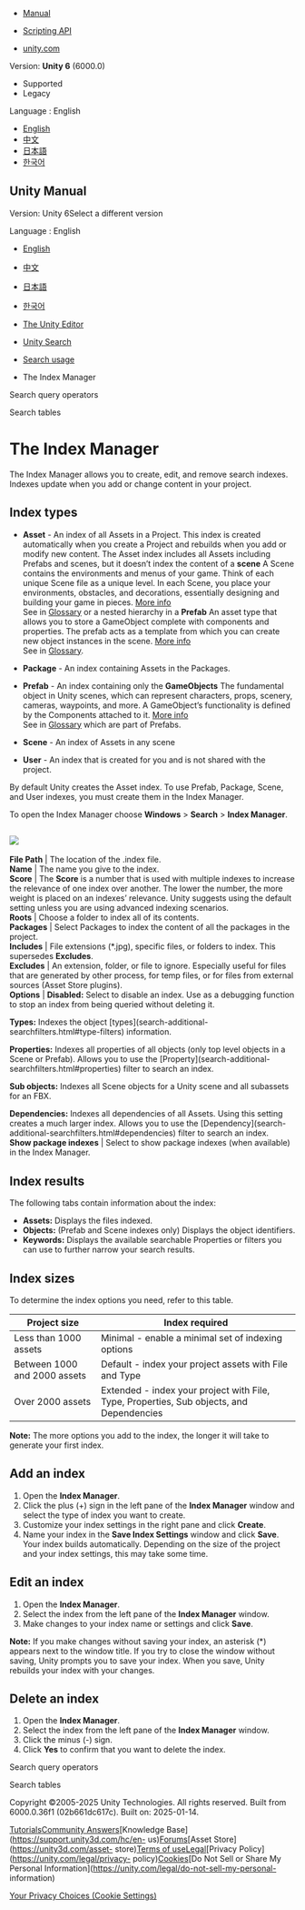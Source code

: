 [](https://docs.unity3d.com)

  * [Manual](../Manual/index.html)
  * [Scripting API](../ScriptReference/index.html)

  * [unity.com](https://unity.com/)

Version: **Unity 6** (6000.0)

  * Supported
  * Legacy

Language : English

  * [English](/Manual/search-index-manager.html)
  * [中文](/cn/current/Manual/search-index-manager.html)
  * [日本語](/ja/current/Manual/search-index-manager.html)
  * [한국어](/kr/current/Manual/search-index-manager.html)

[](https://docs.unity3d.com)

## Unity Manual

Version: Unity 6Select a different version

Language : English

  * [English](/Manual/search-index-manager.html)
  * [中文](/cn/current/Manual/search-index-manager.html)
  * [日本語](/ja/current/Manual/search-index-manager.html)
  * [한국어](/kr/current/Manual/search-index-manager.html)

  * [The Unity Editor](unity-editor.html)
  * [Unity Search](search-overview.html)
  * [Search usage](search-usage.html)
  * The Index Manager

[](search-query-operators.html)

Search query operators

[](search-tables.html)

Search tables

# The Index Manager

The Index Manager allows you to create, edit, and remove search indexes.
Indexes update when you add or change content in your project.

## Index types

  * **Asset** \- An index of all Assets in a Project. This index is created automatically when you create a Project and rebuilds when you add or modify new content. The Asset index includes all Assets including Prefabs and scenes, but it doesn’t index the content of a **scene** A Scene contains the environments and menus of your game. Think of each unique Scene file as a unique level. In each Scene, you place your environments, obstacles, and decorations, essentially designing and building your game in pieces. [More info](CreatingScenes.html)  
See in [Glossary](Glossary.html#Scene) or a nested hierarchy in a **Prefab**
An asset type that allows you to store a GameObject complete with components
and properties. The prefab acts as a template from which you can create new
object instances in the scene. [More info](Prefabs.html)  
See in [Glossary](Glossary.html#Prefab).

  * **Package** \- An index containing Assets in the Packages.
  * **Prefab** \- An index containing only the **GameObjects** The fundamental object in Unity scenes, which can represent characters, props, scenery, cameras, waypoints, and more. A GameObject’s functionality is defined by the Components attached to it. [More info](class-GameObject.html)  
See in [Glossary](Glossary.html#GameObject) which are part of Prefabs.

  * **Scene** \- An index of Assets in any scene
  * **User** \- An index that is created for you and is not shared with the project.

By default Unity creates the Asset index. To use Prefab, Package, Scene, and
User indexes, you must create them in the Index Manager.

To open the Index Manager choose **Windows** > **Search** > **Index Manager**.

![](../uploads/Main/search-index-manager.png)  
---  
**File Path** | The location of the .index file.  
**Name** | The name you give to the index.  
**Score** | The **Score** is a number that is used with multiple indexes to increase the relevance of one index over another. The lower the number, the more weight is placed on an indexes’ relevance. Unity suggests using the default setting unless you are using advanced indexing scenarios.  
**Roots** | Choose a folder to index all of its contents.  
**Packages** | Select Packages to index the content of all the packages in the project.  
**Includes** | File extensions (*.jpg), specific files, or folders to index. This supersedes **Excludes**.  
**Excludes** | An extension, folder, or file to ignore. Especially useful for files that are generated by other process, for temp files, or for files from external sources (Asset Store plugins).  
**Options** |  **Disabled:** Select to disable an index. Use as a debugging function to stop an index from being queried without deleting it.  
  
**Types:** Indexes the object [types](search-additional-
searchfilters.html#type-filters) information.  
  
**Properties:** Indexes all properties of all objects (only top level objects
in a Scene or Prefab). Allows you to use the [Property](search-additional-
searchfilters.html#properties) filter to search an index.  
  
**Sub objects:** Indexes all Scene objects for a Unity scene and all subassets
for an FBX.  
  
**Dependencies:** Indexes all dependencies of all Assets. Using this setting
creates a much larger index. Allows you to use the [Dependency](search-
additional-searchfilters.html#dependencies) filter to search an index.  
**Show package indexes** | Select to show package indexes (when available) in the Index Manager.  
  
## Index results

The following tabs contain information about the index:

  * **Assets:** Displays the files indexed.
  * **Objects:** (Prefab and Scene indexes only) Displays the object identifiers.
  * **Keywords:** Displays the available searchable Properties or filters you can use to further narrow your search results.

## Index sizes

To determine the index options you need, refer to this table.

Project size | Index required  
---|---  
Less than 1000 assets | Minimal - enable a minimal set of indexing options  
Between 1000 and 2000 assets | Default - index your project assets with File and Type  
Over 2000 assets | Extended - index your project with File, Type, Properties, Sub objects, and Dependencies  
  
**Note:** The more options you add to the index, the longer it will take to
generate your first index.

## Add an index

  1. Open the **Index Manager**.
  2. Click the plus (+) sign in the left pane of the **Index Manager** window and select the type of index you want to create.
  3. Customize your index settings in the right pane and click **Create**.
  4. Name your index in the **Save Index Settings** window and click **Save**.   
Your index builds automatically. Depending on the size of the project and your
index settings, this may take some time.

## Edit an index

  1. Open the **Index Manager**.
  2. Select the index from the left pane of the **Index Manager** window.
  3. Make changes to your index name or settings and click **Save**.

**Note:** If you make changes without saving your index, an asterisk (*)
appears next to the window title. If you try to close the window without
saving, Unity prompts you to save your index. When you save, Unity rebuilds
your index with your changes.

## Delete an index

  1. Open the **Index Manager**.
  2. Select the index from the left pane of the **Index Manager** window.
  3. Click the minus (-) sign.
  4. Click **Yes** to confirm that you want to delete the index.

[](search-query-operators.html)

Search query operators

[](search-tables.html)

Search tables

Copyright ©2005-2025 Unity Technologies. All rights reserved. Built from
6000.0.36f1 (02b661dc617c). Built on: 2025-01-14.

[Tutorials](https://learn.unity.com/)[Community
Answers](https://answers.unity3d.com)[Knowledge
Base](https://support.unity3d.com/hc/en-
us)[Forums](https://forum.unity3d.com)[Asset Store](https://unity3d.com/asset-
store)[Terms of
use](https://docs.unity3d.com/Manual/TermsOfUse.html)[Legal](https://unity.com/legal)[Privacy
Policy](https://unity.com/legal/privacy-
policy)[Cookies](https://unity.com/legal/cookie-policy)[Do Not Sell or Share
My Personal Information](https://unity.com/legal/do-not-sell-my-personal-
information)

[Your Privacy Choices (Cookie Settings)](javascript:void\(0\);)

